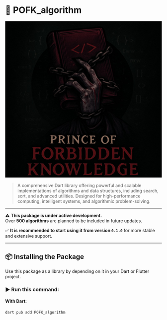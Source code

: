 # 🧠 POFK_algorithm

![Temporary Logo](https://github.com/POFKLabs/pofk_algorithm/blob/main/logo/logo.jpg)

> A comprehensive Dart library offering powerful and scalable implementations of algorithms and data structures, including search, sort, and advanced utilities. Designed for high-performance computing, intelligent systems, and algorithmic problem-solving.

---

⚠️ **This package is under active development.**  
Over **500 algorithms** are planned to be included in future updates.

✅ **It is recommended to start using it from version `0.1.0`** for more stable and extensive support.

---

## 📦 Installing the Package

Use this package as a library by depending on it in your Dart or Flutter project.

### ▶️ Run this command:

#### With Dart:

```bash
dart pub add POFK_algorithm